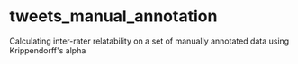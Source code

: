 # tweets_manual_annotation
Calculating inter-rater relatability on a set of manually annotated data using Krippendorff's alpha

